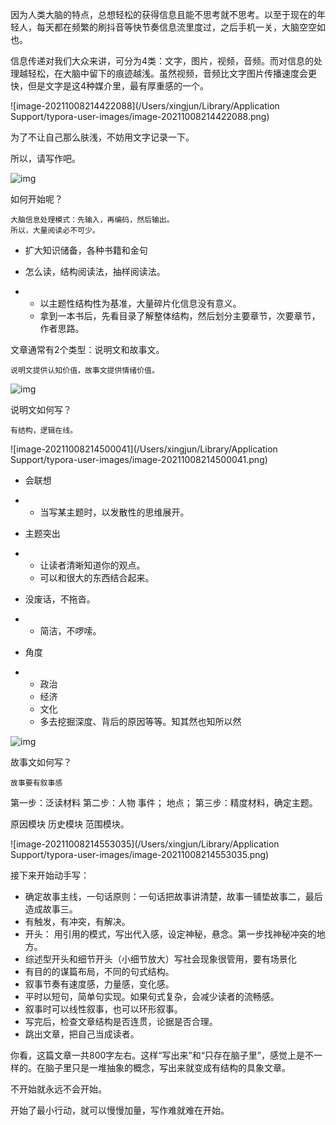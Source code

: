 因为人类大脑的特点，总想轻松的获得信息且能不思考就不思考。以至于现在的年轻人，每天都在频繁的刷抖音等快节奏信息流里度过，之后手机一关，大脑空空如也。

信息传递对我们大众来讲，可分为4类：文字，图片，视频，音频。而对信息的处理越轻松，在大脑中留下的痕迹越浅。虽然视频，音频比文字图片传播速度会更快，但是文字是这4种媒介里，最有厚重感的一个。

![image-20211008214422088](/Users/xingjun/Library/Application Support/typora-user-images/image-20211008214422088.png)

为了不让自己那么肤浅，不妨用文字记录一下。

所以，请写作吧。

![img](https://pic4.zhimg.com/80/v2-f38a5aa71e4919eebb1a7a3c49610d07_1440w.png)

如何开始呢？

```text
大脑信息处理模式：先输入，再编码，然后输出。
所以，大量阅读必不可少。
```



- 扩大知识储备，各种书籍和金句

- 怎么读，结构阅读法，抽样阅读法。

- - 以主题性结构性为基准，大量碎片化信息没有意义。
  - 拿到一本书后，先看目录了解整体结构，然后划分主要章节，次要章节，作者思路。

文章通常有2个类型：说明文和故事文。

```text
说明文提供认知价值，故事文提供情绪价值。
```



![img](https://pic4.zhimg.com/80/v2-f38a5aa71e4919eebb1a7a3c49610d07_1440w.png)

说明文如何写？

```text
有结构，逻辑在线。
```



![image-20211008214500041](/Users/xingjun/Library/Application Support/typora-user-images/image-20211008214500041.png)

- 会联想

- - 当写某主题时，以发散性的思维展开。

- 主题突出

- - 让读者清晰知道你的观点。
  - 可以和很大的东西结合起来。

- 没废话，不拖沓。

- - 简洁，不啰嗦。

- 角度

- - 政治
  - 经济
  - 文化
  - 多去挖掘深度、背后的原因等等。知其然也知所以然

![img](https://pic4.zhimg.com/80/v2-f38a5aa71e4919eebb1a7a3c49610d07_1440w.png)

故事文如何写？

```text
故事要有叙事感
```

第一步：泛读材料 第二步：人物 事件； 地点； 第三步：精度材料，确定主题。

原因模块 历史模块 范围模块。

![image-20211008214553035](/Users/xingjun/Library/Application Support/typora-user-images/image-20211008214553035.png)

接下来开始动手写：

- 确定故事主线，一句话原则：一句话把故事讲清楚，故事一铺垫故事二，最后造成故事三。
- 有触发，有冲突，有解决。
- 开头： 用引用的模式，写出代入感，设定神秘，悬念。第一步找神秘冲突的地方。
- 综述型开头和细节开头（小细节放大）写社会现象很管用，要有场景化
- 有目的的谋篇布局，不同的句式结构。
- 叙事节奏有速度感，力量感，变化感。
- 平时以短句，简单句实现。如果句式复杂，会减少读者的流畅感。
- 叙事时可以线性叙事，也可以环形叙事。
- 写完后，检查文章结构是否连贯，论据是否合理。
- 跳出文章，把自己当成读者。



你看，这篇文章一共800字左右。这样“写出来”和“只存在脑子里”，感觉上是不一样的。在脑子里只是一堆抽象的概念，写出来就变成有结构的具象文章。

不开始就永远不会开始。

开始了最小行动，就可以慢慢加量，写作难就难在开始。